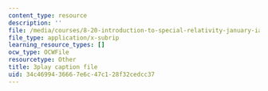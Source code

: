 ```yaml
---
content_type: resource
description: ''
file: /media/courses/8-20-introduction-to-special-relativity-january-iap-2021/34c4699436667e6c47c128f32cedcc37_lRSMmxJeaKA.srt
file_type: application/x-subrip
learning_resource_types: []
ocw_type: OCWFile
resourcetype: Other
title: 3play caption file
uid: 34c46994-3666-7e6c-47c1-28f32cedcc37
---
```

